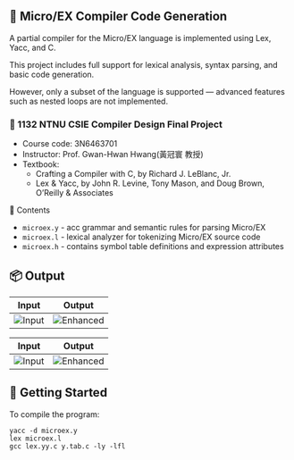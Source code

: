 ## 📝 Micro/EX Compiler Code Generation
A partial compiler for the Micro/EX language is implemented using Lex, Yacc, and C.

This project includes full support for lexical analysis, syntax parsing, and basic code generation.

However, only a subset of the language is supported — advanced features such as nested loops are not implemented.

### 🔗 1132 NTNU CSIE Compiler Design Final Project

- Course code: 3N6463701
- Instructor: Prof. Gwan-Hwan Hwang(黃冠寰 教授)
- Textbook:
  - Crafting a Compiler with C, by Richard J. LeBlanc, Jr.
  - Lex & Yacc, by John R. Levine, Tony Mason, and Doug Brown, O’Reilly & Associates

📁 Contents
- `microex.y` - acc grammar and semantic rules for parsing Micro/EX
- `microex.l` - lexical analyzer for tokenizing Micro/EX source code
- `microex.h` - contains symbol table definitions and expression attributes

## 📦 Output
| Input | Output |
|-------------|-----------------|
| ![Input](image/input.png) | ![Enhanced](image/enhanced.png) |

| Input | Output |
|-------------|-----------------|
| ![Input](image/input.png) | ![Enhanced](image/enhanced.png) |

## 🚀 Getting Started
To compile the program:
```
yacc -d microex.y
lex microex.l
gcc lex.yy.c y.tab.c -ly -lfl
```
